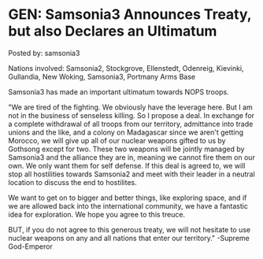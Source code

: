 # GEN: Samsonia3 Announces Treaty, but also Declares an Ultimatum

Posted by: samsonia3

Nations involved: Samsonia2, Stockgrove, Ellenstedt, Odenreig, Kievinki, Gullandia, New Woking, Samsonia3, Portmany Arms Base 

Samsonia3 has made an important ultimatum towards NOPS troops.

"We are tired of the fighting. We obviously have the leverage here. But I am not in the business of senseless killing. So I propose a deal.
In exchange for a complete withdrawal of all troops from our territory, admittance into trade unions and the like, and a colony on Madagascar since we aren't getting Morocco, we will give up all of our nuclear weapons gifted to us by Gothsong except for two. These two weapons will be jointly managed by Samsonia3 and the alliance they are in, meaning we cannot fire them on our own. We only want them for self defense. 
If this deal is agreed to, we will stop all hostilities towards Samsonia2 and meet with their leader in a neutral location to discuss the end to hostilites.

We want to get on to bigger and better things, like exploring space, and if we are allowed back into the international community, we have a fantastic idea for exploration. We hope you agree to this treuce.

BUT, if you do not agree to this generous treaty, we will not hesitate to use nuclear weapons on any and all nations that enter our territory."
-Supreme God-Emperor